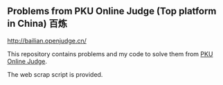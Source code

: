 ## Problems from PKU Online Judge (Top platform in China) 百炼
http://bailian.openjudge.cn/

This repository contains problems and my code to solve them from [PKU Online Judge](http://bailian.openjudge.cn/).

The web scrap script is provided.
